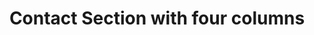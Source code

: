 ---
title: Contact Section with four columns
category: Marketing
paid: true
isActive: true
ltr: {"react":{"jsxCss":[],"jsxTail":[{"code":"export default () => {\n\n    const contactMethods = [\n        {\n            icon:\n                <svg xmlns=\"http://www.w3.org/2000/svg\" fill=\"none\" viewBox=\"0 0 24 24\" strokeWidth={1.5} stroke=\"currentColor\" className=\"w-6 h-6\">\n                    <path strokeLinecap=\"round\" strokeLinejoin=\"round\" d=\"M15 10.5a3 3 0 11-6 0 3 3 0 016 0z\" />\n                    <path strokeLinecap=\"round\" strokeLinejoin=\"round\" d=\"M19.5 10.5c0 7.142-7.5 11.25-7.5 11.25S4.5 17.642 4.5 10.5a7.5 7.5 0 1115 0z\" />\n                </svg>\n            ,\n            contact: \"Mountain View, California, United State.\",\n            title: \"Our office\"\n        },\n        {\n            icon:\n                <svg xmlns=\"http://www.w3.org/2000/svg\" fill=\"none\" viewBox=\"0 0 24 24\" strokeWidth={1.5} stroke=\"currentColor\" className=\"w-6 h-6\">\n                    <path strokeLinecap=\"round\" strokeLinejoin=\"round\" d=\"M2.25 6.75c0 8.284 6.716 15 15 15h2.25a2.25 2.25 0 002.25-2.25v-1.372c0-.516-.351-.966-.852-1.091l-4.423-1.106c-.44-.11-.902.055-1.173.417l-.97 1.293c-.282.376-.769.542-1.21.38a12.035 12.035 0 01-7.143-7.143c-.162-.441.004-.928.38-1.21l1.293-.97c.363-.271.527-.734.417-1.173L6.963 3.102a1.125 1.125 0 00-1.091-.852H4.5A2.25 2.25 0 002.25 4.5v2.25z\" />\n                </svg>\n            ,\n            contact: \"+1 (555) 000-000\",\n            title: \"Phone\"\n        },\n        {\n            icon:\n                <svg xmlns=\"http://www.w3.org/2000/svg\" fill=\"none\" viewBox=\"0 0 24 24\" strokeWidth={1.5} stroke=\"currentColor\" className=\"w-6 h-6\">\n                    <path strokeLinecap=\"round\" strokeLinejoin=\"round\" d=\"M21.75 6.75v10.5a2.25 2.25 0 01-2.25 2.25h-15a2.25 2.25 0 01-2.25-2.25V6.75m19.5 0A2.25 2.25 0 0019.5 4.5h-15a2.25 2.25 0 00-2.25 2.25m19.5 0v.243a2.25 2.25 0 01-1.07 1.916l-7.5 4.615a2.25 2.25 0 01-2.36 0L3.32 8.91a2.25 2.25 0 01-1.07-1.916V6.75\" />\n                </svg>\n            ,\n            contact: \"Support@example.com\",\n            title: \"Email\"\n        },\n    ]\n\n    return (\n        <main className=\"py-14\">\n            <div className=\"max-w-screen-xl mx-auto px-4 text-gray-600 md:px-8\">\n                <div className=\"max-w-xl space-y-3\">\n                    <h3 className=\"text-indigo-600 font-semibold\">\n                        Contact\n                    </h3>\n                    <p className=\"text-gray-800 text-3xl font-semibold sm:text-4xl\">\n                        Let us know how we can help\n                    </p>\n                    <p>\n                        We’re here to help and answer any question you might have, We look forward to hearing from you .\n                    </p>\n                </div>\n                <div>\n                    <ul className=\"mt-12 flex flex-wrap gap-x-12 gap-y-6 items-center lg:gap-x-24\">\n                        {\n                            contactMethods.map((item, idx) => (\n                                <li key={idx}>\n                                    <h4 className=\"text-gray-800 text-lg font-medium\">{item.title}</h4>\n                                    <div className=\"mt-3 flex items-center gap-x-3\">\n                                        <div className=\"flex-none text-gray-400\">\n                                            {item.icon}\n                                        </div>\n                                        <p>{item.contact}</p>\n                                    </div>\n                                </li>\n                            ))\n                        }\n                    </ul>\n                </div>\n            </div>\n        </main>\n    )\n}","label":"App.jsx"}]},"preview":"function App() {\n\n    const contactMethods = [\n        {\n            icon:\n                <svg xmlns=\"http://www.w3.org/2000/svg\" fill=\"none\" viewBox=\"0 0 24 24\" strokeWidth={1.5} stroke=\"currentColor\" className=\"w-6 h-6\">\n                    <path strokeLinecap=\"round\" strokeLinejoin=\"round\" d=\"M15 10.5a3 3 0 11-6 0 3 3 0 016 0z\" />\n                    <path strokeLinecap=\"round\" strokeLinejoin=\"round\" d=\"M19.5 10.5c0 7.142-7.5 11.25-7.5 11.25S4.5 17.642 4.5 10.5a7.5 7.5 0 1115 0z\" />\n                </svg>\n            ,\n            contact: \"Mountain View, California, United State.\",\n            title: \"Our office\"\n        },\n        {\n            icon:\n                <svg xmlns=\"http://www.w3.org/2000/svg\" fill=\"none\" viewBox=\"0 0 24 24\" strokeWidth={1.5} stroke=\"currentColor\" className=\"w-6 h-6\">\n                    <path strokeLinecap=\"round\" strokeLinejoin=\"round\" d=\"M2.25 6.75c0 8.284 6.716 15 15 15h2.25a2.25 2.25 0 002.25-2.25v-1.372c0-.516-.351-.966-.852-1.091l-4.423-1.106c-.44-.11-.902.055-1.173.417l-.97 1.293c-.282.376-.769.542-1.21.38a12.035 12.035 0 01-7.143-7.143c-.162-.441.004-.928.38-1.21l1.293-.97c.363-.271.527-.734.417-1.173L6.963 3.102a1.125 1.125 0 00-1.091-.852H4.5A2.25 2.25 0 002.25 4.5v2.25z\" />\n                </svg>\n            ,\n            contact: \"+1 (555) 000-000\",\n            title: \"Phone\"\n        },\n        {\n            icon:\n                <svg xmlns=\"http://www.w3.org/2000/svg\" fill=\"none\" viewBox=\"0 0 24 24\" strokeWidth={1.5} stroke=\"currentColor\" className=\"w-6 h-6\">\n                    <path strokeLinecap=\"round\" strokeLinejoin=\"round\" d=\"M21.75 6.75v10.5a2.25 2.25 0 01-2.25 2.25h-15a2.25 2.25 0 01-2.25-2.25V6.75m19.5 0A2.25 2.25 0 0019.5 4.5h-15a2.25 2.25 0 00-2.25 2.25m19.5 0v.243a2.25 2.25 0 01-1.07 1.916l-7.5 4.615a2.25 2.25 0 01-2.36 0L3.32 8.91a2.25 2.25 0 01-1.07-1.916V6.75\" />\n                </svg>\n            ,\n            contact: \"Support@example.com\",\n            title: \"Email\"\n        },\n    ]\n\n    return (\n        <main className=\"py-14\">\n            <div className=\"max-w-screen-xl mx-auto px-4 text-gray-600 md:px-8\">\n                <div className=\"max-w-xl space-y-3\">\n                    <h3 className=\"text-indigo-600 font-semibold\">\n                        Contact\n                    </h3>\n                    <p className=\"text-gray-800 text-3xl font-semibold sm:text-4xl\">\n                        Let us know how we can help\n                    </p>\n                    <p>\n                        We’re here to help and answer any question you might have, We look forward to hearing from you .\n                    </p>\n                </div>\n                <div>\n                    <ul className=\"mt-12 flex flex-wrap gap-x-12 gap-y-6 items-center lg:gap-x-24\">\n                        {\n                            contactMethods.map((item, idx) => (\n                                <li key={idx}>\n                                    <h4 className=\"text-gray-800 text-lg font-medium\">{item.title}</h4>\n                                    <div className=\"mt-3 flex items-center gap-x-3\">\n                                        <div className=\"flex-none text-gray-400\">\n                                            {item.icon}\n                                        </div>\n                                        <p>{item.contact}</p>\n                                    </div>\n                                </li>\n                            ))\n                        }\n                    </ul>\n                </div>\n            </div>\n        </main>\n    )\n}","vue":{"vueCss":[],"vueTail":[]}}
rtl: {"react":{"jsxTail":[{"code":"export default () => {\n    const contactMethods = [\n        {\n            icon:\n                <svg xmlns=\"http://www.w3.org/2000/svg\" fill=\"none\" viewBox=\"0 0 24 24\" strokeWidth={1.5} stroke=\"currentColor\" className=\"w-6 h-6\">\n                    <path strokeLinecap=\"round\" strokeLinejoin=\"round\" d=\"M15 10.5a3 3 0 11-6 0 3 3 0 016 0z\" />\n                    <path strokeLinecap=\"round\" strokeLinejoin=\"round\" d=\"M19.5 10.5c0 7.142-7.5 11.25-7.5 11.25S4.5 17.642 4.5 10.5a7.5 7.5 0 1115 0z\" />\n                </svg>\n            ,\n            contact: \"ماونتن فيو، كاليفورنيا، الولايات المتحدة.\",\n            title: \"مكتبنا\"\n        },\n        {\n            icon:\n                <svg xmlns=\"http://www.w3.org/2000/svg\" fill=\"none\" viewBox=\"0 0 24 24\" strokeWidth={1.5} stroke=\"currentColor\" className=\"w-6 h-6\">\n                    <path strokeLinecap=\"round\" strokeLinejoin=\"round\" d=\"M2.25 6.75c0 8.284 6.716 15 15 15h2.25a2.25 2.25 0 002.25-2.25v-1.372c0-.516-.351-.966-.852-1.091l-4.423-1.106c-.44-.11-.902.055-1.173.417l-.97 1.293c-.282.376-.769.542-1.21.38a12.035 12.035 0 01-7.143-7.143c-.162-.441.004-.928.38-1.21l1.293-.97c.363-.271.527-.734.417-1.173L6.963 3.102a1.125 1.125 0 00-1.091-.852H4.5A2.25 2.25 0 002.25 4.5v2.25z\" />\n                </svg>\n            ,\n            contact: \"+1 (555) 000-000\",\n            title: \"الهاتف\"\n        },\n        {\n            icon:\n                <svg xmlns=\"http://www.w3.org/2000/svg\" fill=\"none\" viewBox=\"0 0 24 24\" strokeWidth={1.5} stroke=\"currentColor\" className=\"w-6 h-6\">\n                    <path strokeLinecap=\"round\" strokeLinejoin=\"round\" d=\"M21.75 6.75v10.5a2.25 2.25 0 01-2.25 2.25h-15a2.25 2.25 0 01-2.25-2.25V6.75m19.5 0A2.25 2.25 0 0019.5 4.5h-15a2.25 2.25 0 00-2.25 2.25m19.5 0v.243a2.25 2.25 0 01-1.07 1.916l-7.5 4.615a2.25 2.25 0 01-2.36 0L3.32 8.91a2.25 2.25 0 01-1.07-1.916V6.75\" />\n                </svg>\n            ,\n            contact: \"Support@example.com\",\n            title: \"البريد الالكتروني\"\n        },\n    ]\n\n    return (\n        <main className=\"py-14\">\n            <div className=\"max-w-screen-xl mx-auto px-4 text-gray-600 md:px-8\">\n                <div className=\"max-w-xl space-y-3\">\n                    <h3 className=\"text-indigo-600 font-semibold\">\n                        اتصل بنا\n                    </h3>\n                    <p className=\"text-gray-800 text-3xl font-semibold sm:text-4xl\">\n                        دعنا نرى كيف يمكننا المساعدة\n                    </p>\n                    <p>\n                        نحن هنا للمساعدة والإجابة على أي سؤال قد يكون لديك، ونتطلع إلى الاستماع منك.\n                    </p>\n                </div>\n                <div>\n                    <ul className=\"mt-12 flex flex-wrap gap-x-12 gap-y-6 items-center lg:gap-x-24\">\n                        {\n                            contactMethods.map((item, idx) => (\n                                <li key={idx}>\n                                    <h4 className=\"text-gray-800 text-lg font-medium\">{item.title}</h4>\n                                    <div className=\"mt-3 flex items-center gap-x-3\">\n                                        <div className=\"flex-none text-gray-400\">\n                                            {item.icon}\n                                        </div>\n                                        <p>{item.contact}</p>\n                                    </div>\n                                </li>\n                            ))\n                        }\n                    </ul>\n                </div>\n            </div>\n        </main>\n    )\n}","label":"App.jsx"}],"jsxCss":[]},"preview":"function App() {\n    const contactMethods = [\n        {\n            icon:\n                <svg xmlns=\"http://www.w3.org/2000/svg\" fill=\"none\" viewBox=\"0 0 24 24\" strokeWidth={1.5} stroke=\"currentColor\" className=\"w-6 h-6\">\n                    <path strokeLinecap=\"round\" strokeLinejoin=\"round\" d=\"M15 10.5a3 3 0 11-6 0 3 3 0 016 0z\" />\n                    <path strokeLinecap=\"round\" strokeLinejoin=\"round\" d=\"M19.5 10.5c0 7.142-7.5 11.25-7.5 11.25S4.5 17.642 4.5 10.5a7.5 7.5 0 1115 0z\" />\n                </svg>\n            ,\n            contact: \"ماونتن فيو، كاليفورنيا، الولايات المتحدة.\",\n            title: \"مكتبنا\"\n        },\n        {\n            icon:\n                <svg xmlns=\"http://www.w3.org/2000/svg\" fill=\"none\" viewBox=\"0 0 24 24\" strokeWidth={1.5} stroke=\"currentColor\" className=\"w-6 h-6\">\n                    <path strokeLinecap=\"round\" strokeLinejoin=\"round\" d=\"M2.25 6.75c0 8.284 6.716 15 15 15h2.25a2.25 2.25 0 002.25-2.25v-1.372c0-.516-.351-.966-.852-1.091l-4.423-1.106c-.44-.11-.902.055-1.173.417l-.97 1.293c-.282.376-.769.542-1.21.38a12.035 12.035 0 01-7.143-7.143c-.162-.441.004-.928.38-1.21l1.293-.97c.363-.271.527-.734.417-1.173L6.963 3.102a1.125 1.125 0 00-1.091-.852H4.5A2.25 2.25 0 002.25 4.5v2.25z\" />\n                </svg>\n            ,\n            contact: \"+1 (555) 000-000\",\n            title: \"الهاتف\"\n        },\n        {\n            icon:\n                <svg xmlns=\"http://www.w3.org/2000/svg\" fill=\"none\" viewBox=\"0 0 24 24\" strokeWidth={1.5} stroke=\"currentColor\" className=\"w-6 h-6\">\n                    <path strokeLinecap=\"round\" strokeLinejoin=\"round\" d=\"M21.75 6.75v10.5a2.25 2.25 0 01-2.25 2.25h-15a2.25 2.25 0 01-2.25-2.25V6.75m19.5 0A2.25 2.25 0 0019.5 4.5h-15a2.25 2.25 0 00-2.25 2.25m19.5 0v.243a2.25 2.25 0 01-1.07 1.916l-7.5 4.615a2.25 2.25 0 01-2.36 0L3.32 8.91a2.25 2.25 0 01-1.07-1.916V6.75\" />\n                </svg>\n            ,\n            contact: \"Support@example.com\",\n            title: \"البريد الالكتروني\"\n        },\n    ]\n\n    return (\n        <main className=\"py-14\">\n            <div className=\"max-w-screen-xl mx-auto px-4 text-gray-600 md:px-8\">\n                <div className=\"max-w-xl space-y-3\">\n                    <h3 className=\"text-indigo-600 font-semibold\">\n                        اتصل بنا\n                    </h3>\n                    <p className=\"text-gray-800 text-3xl font-semibold sm:text-4xl\">\n                        دعنا نرى كيف يمكننا المساعدة\n                    </p>\n                    <p>\n                        نحن هنا للمساعدة والإجابة على أي سؤال قد يكون لديك، ونتطلع إلى الاستماع منك.\n                    </p>\n                </div>\n                <div>\n                    <ul className=\"mt-12 flex flex-wrap gap-x-12 gap-y-6 items-center lg:gap-x-24\">\n                        {\n                            contactMethods.map((item, idx) => (\n                                <li key={idx}>\n                                    <h4 className=\"text-gray-800 text-lg font-medium\">{item.title}</h4>\n                                    <div className=\"mt-3 flex items-center gap-x-3\">\n                                        <div className=\"flex-none text-gray-400\">\n                                            {item.icon}\n                                        </div>\n                                        <p>{item.contact}</p>\n                                    </div>\n                                </li>\n                            ))\n                        }\n                    </ul>\n                </div>\n            </div>\n        </main>\n    )\n}","vue":{"vueCss":[],"vueTail":[]}}
slug: /contact-sections
id: 309e7f7c-addf-4023-a10a-cdaf2076140b
created_at: 1671311269079
---